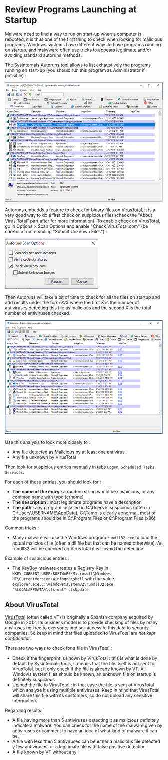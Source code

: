 # Review Programs Launching at Startup

Malware need to find a way to run on start-up when a computer is rebooted, it is thus one of the first thing to check when looking for malicious programs. Windows systems have different ways to have programs running on startup, and malwware often use tricks to appears legitimate and/or avoiding standard autoruns methods.

The [Sysinternals Autoruns](https://technet.microsoft.com/en-ca/sysinternals/bb963902.aspx) tool allows to list exhaustively the programs running on start-up (you should run this program as Administrator if possible) :

![Autoruns](../img/autoruns.png)

Autoruns embedds a feature to check for binary files on [VirusTotal](https://www.virustotal.com/gui/home/upload), it is a very good way to do a first check on suspicious files (check the "About Virus Total" part after for more information). To enable check on VirusTotal, go in Options > Scan Options and enable "Check VirusTotal.com" (be careful of not enabling "Submit Unknown Files") :

![Autoruns](../img/autoruns2.png)

Then Autoruns will take a bit of time to check for all the files on startup and add results under the form _X/X_ where the first X is the number of antiviruses detecting this file as malicious and the second X is the total number of antiviruses checked.

![Autoruns](../img/autoruns3.png)

Use this analysis to look more closely to :
* Any file detected as Malicious by at least one antivirus
* Any file unknown by VirusTotal

Then look for suspicious entries manually in tabs `Logon`, `Scheduled Tasks`, `Services`.

For each of these entries, you should look for :
* **The name of the entry :** a random string would be suspicious, or any common name with typo (crhome)
* **The description :** most legitimate programs have a description
* **The path :** any program installed in C:\Users is suspicious (often in C:\Users\USERNAME\AppData), C:\Temp is clearly abnormal, most of the programs should be in C:\Program Files or C:\Program Files (x86)

Common tricks :
* Many malware will use the Windows program `rundll32.exe` to load the actual malicious file (often a dll file but that can be named otherwise). As rundll32 will be checked on VirusTotal it will avoid the detection

Example of suspicious entries :
* The KeyBoy malware creates a Registry Key in `HKEY_CURRENT_USER\SOFTWARE\Microsoft\Windows NT\CurrentVersion\Winlogon\shell` with the value `explorer.exe,C:\Windows\system32\rundll32.exe "%LOCALAPPDATA%\cfs.dal" cfsUpdate`

## About VirusTotal

[VirusTotal](https://www.virustotal.com/gui/home/upload) (often called VT) is originally a Spanish company acquired by Google in 2012. Its business model is to provide checking of files by many anviruses for free to everyone, and sell access to this data to security companies. So keep in mind that files uploaded to VirusTotal are _not kept confidential_.

There are two ways to check for a file in VirusTotal :
* Check if the fingerprint is known by VirusTotal : this is what is done by default by Sysinternals tools, it means that the file itself is not sent to VirusTotal, but it only check if the file is already known by VT. All Windows system files should be known, an unknown file on startup is definitely suspicious
* Upload the file to VirusTotal : in that case the file is sent ot VirusTotal which analyze it using multiple antiviruses. Keep in mind that VirusTotal will share this file with its customers, so do not upload any sensitive information.

Regarding results :
* A file having more than 5 antiviruses detecting it as malicious definitely indicate a malware. You can check for the name of the malware given by antiviruses or comment to have an idea of what kind of malware it can be.
* A file with less then 5 antiviruses can be either a malicious file detected y few antiviruses, or a legitimate file with false positive detection
* A file known by VT without any
